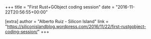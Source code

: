 +++
title = "First Rust+GObject coding session"
date = "2016-11-22T20:56:55+00:00"

[extra]
author = "Alberto Ruiz - Silicon Island"
link = "https://siliconislandblog.wordpress.com/2016/11/22/first-rustgobject-coding-session/"
+++
